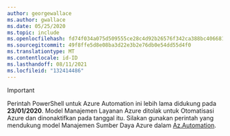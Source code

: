 ```yaml
---
author: georgewallace
ms.author: gwallace
ms.date: 05/25/2020
ms.topic: include
ms.openlocfilehash: fd74f034a075d509555ce28c4d92b26576f342ca388bc406681e87b73b5b764b
ms.sourcegitcommit: 49f8ffe5d8e08ba3d22e3b2e76db0e54dd55d4f0
ms.translationtype: MT
ms.contentlocale: id-ID
ms.lasthandoff: 08/11/2021
ms.locfileid: "132414486"
---
```

> [!IMPORTANT]
> Perintah PowerShell untuk Azure Automation ini lebih lama didukung pada **23/01/2020**. Model Manajemen Layanan Azure ditolak untuk Otomatisasi Azure dan dinonaktifkan pada tanggal itu. Silakan gunakan perintah yang mendukung model Manajemen Sumber Daya Azure dalam [Az.Automation](/powershell/module/az.automation).
